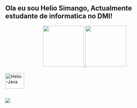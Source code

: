 
## Ola eu sou Helio Simango, Actualmente estudante de informatica no DMI!
<div align="center">
  <a href="https://github.com/Helio-Simango">
  <img height="130em" src="https://github-readme-stats.vercel.app/api?username=Helio-Simango&show_icons=true&theme=dracula&include_all_commits=true&count_private=true"/>
  <img height="130em" src="https://github-readme-stats.vercel.app/api/top-langs/?username=Helio-Simango&layout=compact&langs_count=7&theme=dracula"/>
</div>
  
<div style="display: inline_block"><br>
  <img align="center" alt="Helio-Java" height="50" width="60" src="https://cdn.jsdelivr.net/gh/devicons/devicon/icons/java/java-plain-wordmark.svg" />
</div>
  
  ##
  
<div> 
   <a href = "mailto:contatoheliojanuariosimango@gmail.com"><img src="https://img.shields.io/badge/Gmail-D14836?style=for-the-badge&logo=gmail&logoColor=white"></a>
  
